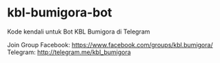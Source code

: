 # kbl-bumigora-bot
Kode kendali untuk Bot KBL Bumigora di Telegram

Join Group
Facebook: https://www.facebook.com/groups/kbl.bumigora/
Telegram: http://telegram.me/kbl_bumigora
